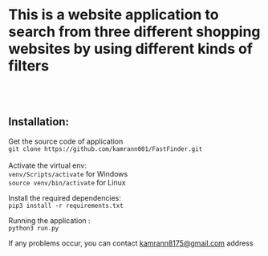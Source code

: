 # This is a website application to search from three different shopping websites by using different kinds of filters
<br /><br />
## Installation:<br />
Get the source code of application <br/>`git clone https://github.com/kamrann001/FastFinder.git`
<br /><br />Activate the virtual env: <br/>
`venv/Scripts/activate` for Windows  
`source venv/bin/activate` for Linux

Install the required dependencies: <br /> `pip3 install -r requirements.txt` <br />

Running the application :
<br />  `python3 run.py`

If any problems occur, you can contact kamrann8175@gmail.com address